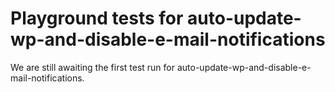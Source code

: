 # Playground tests for auto-update-wp-and-disable-e-mail-notifications
We are still awaiting the first test run for auto-update-wp-and-disable-e-mail-notifications.
